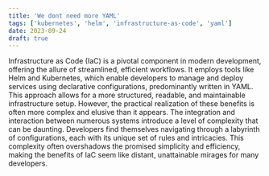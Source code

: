 ```yaml
---
title: 'We dont need more YAML'
tags: ['kubernetes', 'helm', 'infrastructure-as-code', 'yaml']
date: 2023-09-24
draft: true
---
```


Infrastructure as Code (IaC) is a pivotal component in modern development,
offering the allure of streamlined, efficient workflows. It employs tools like
Helm and Kubernetes, which enable developers to manage and deploy services using
declarative configurations, predominantly written in YAML. This approach allows
for a more structured, readable, and maintainable infrastructure setup. However,
the practical realization of these benefits is often more complex and elusive
than it appears. The integration and interaction between numerous systems
introduce a level of complexity that can be daunting. Developers find themselves
navigating through a labyrinth of configurations, each with its unique set of
rules and intricacies. This complexity often overshadows the promised simplicity
and efficiency, making the benefits of IaC seem like distant, unattainable
mirages for many developers.
